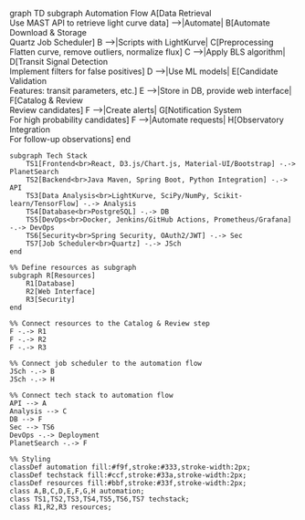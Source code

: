graph TD
    subgraph Automation Flow
        A[Data Retrieval<br>Use MAST API to retrieve light curve data] -->|Automate| B[Automate Download & Storage<br>Quartz Job Scheduler]
        B -->|Scripts with LightKurve| C[Preprocessing<br>Flatten curve, remove outliers, normalize flux]
        C -->|Apply BLS algorithm| D[Transit Signal Detection<br>Implement filters for false positives]
        D -->|Use ML models| E[Candidate Validation<br>Features: transit parameters, etc.]
        E -->|Store in DB, provide web interface| F[Catalog & Review<br>Review candidates]
        F -->|Create alerts| G[Notification System<br>For high probability candidates]
        F -->|Automate requests| H[Observatory Integration<br>For follow-up observations]
    end

    subgraph Tech Stack
        TS1[Frontend<br>React, D3.js/Chart.js, Material-UI/Bootstrap] -.-> PlanetSearch
        TS2[Backend<br>Java Maven, Spring Boot, Python Integration] -.-> API
        TS3[Data Analysis<br>LightKurve, SciPy/NumPy, Scikit-learn/TensorFlow] -.-> Analysis
        TS4[Database<br>PostgreSQL] -.-> DB
        TS5[DevOps<br>Docker, Jenkins/GitHub Actions, Prometheus/Grafana] -.-> DevOps
        TS6[Security<br>Spring Security, OAuth2/JWT] -.-> Sec
        TS7[Job Scheduler<br>Quartz] -.-> JSch
    end

    %% Define resources as subgraph
    subgraph R[Resources]
        R1[Database]
        R2[Web Interface]
        R3[Security]
    end

    %% Connect resources to the Catalog & Review step
    F -.-> R1
    F -.-> R2
    F -.-> R3

    %% Connect job scheduler to the automation flow
    JSch -.-> B
    JSch -.-> H

    %% Connect tech stack to automation flow
    API --> A
    Analysis --> C
    DB --> F
    Sec --> TS6
    DevOps -.-> Deployment
    PlanetSearch -.-> F

    %% Styling
    classDef automation fill:#f9f,stroke:#333,stroke-width:2px;
    classDef techstack fill:#ccf,stroke:#33a,stroke-width:2px;
    classDef resources fill:#bbf,stroke:#33f,stroke-width:2px;
    class A,B,C,D,E,F,G,H automation;
    class TS1,TS2,TS3,TS4,TS5,TS6,TS7 techstack;
    class R1,R2,R3 resources;

